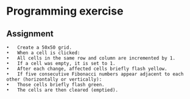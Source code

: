 # Programming exercise

## Assignment

	•	Create a 50x50 grid.
	•	When a cell is clicked:
	•	All cells in the same row and column are incremented by 1.
	•	If a cell was empty, it is set to 1.
	•	After each change, affected cells briefly flash yellow.
	•	If five consecutive Fibonacci numbers appear adjacent to each other (horizontally or vertically):
	•	Those cells briefly flash green.
	•	The cells are then cleared (emptied).